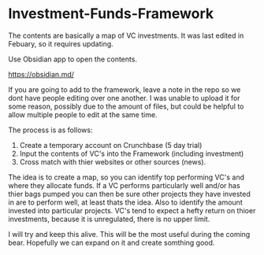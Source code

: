# Investment-Funds-Framework

The contents are basically a map of VC investments. It was last edited in Febuary, so it requires updating.

Use Obsidian app to open the contents.

https://obsidian.md/

If you are going to add to the framework, leave a note in the repo so we dont have people editing over one another. I was unable to upload it for some reason, possibly due to the amount of files, but could be helpful to allow multiple people to edit at the same time.

The process is as follows:
1. Create a temporary account on Crunchbase (5 day trial)
2. Input the contents of VC's into the Framework (including investment)
3. Cross match with thier websites or other sources (news).

The idea is to create a map, so you can identify top performing VC's and where they allocate funds. If a VC performs particularly well and/or has thier bags pumped you can then be sure other projects they have invested in are to perform well, at least thats the idea. Also to identify the amount invested into particular projects. VC's tend to expect a hefty return on thioer investments, because it is unregulated, there is no upper limit.

I will try and keep this alive. This will be the most useful during the coming bear. Hopefully we can expand on it and create somthing good.
